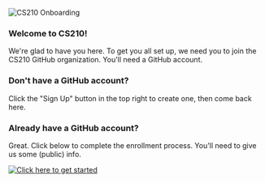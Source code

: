 ![CS210 Onboarding](http://i.imgur.com/9UIjs0h.jpg)

### Welcome to CS210!

We're glad to have you here. To get you all set up, we need you to join the CS210 GitHub organization. You'll need a GitHub account.

### Don't have a GitHub account?

Click the "Sign Up" button in the top right to create one, then come back here.

### Already have a GitHub account?

Great. Click below to complete the enrollment process. You'll need to give us some (public) info.

[![Click here to get started](http://i.imgur.com/pOJw3gb.png)](https://github.com/cs210/Onboarding/issues/new)
